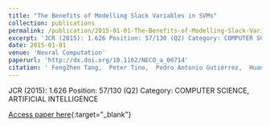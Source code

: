 ```yaml
---
title: "The Benefits of Modelling Slack Variables in SVMs"
collection: publications
permalink: /publication/2015-01-01-The-Benefits-of-Modelling-Slack-Variables-in-SVMs
excerpt: 'JCR (2015): 1.626 Position: 57/130 (Q2) Category: COMPUTER SCIENCE, ARTIFICIAL INTELLIGENCE'
date: 2015-01-01
venue: 'Neural Computation'
paperurl: 'http://dx.doi.org/10.1162/NECO_a_00714'
citation: ' FengZhen Tang,  Peter Tino,  Pedro Antonio Gutiérrez,  Huanhuan Chen, &quot;The Benefits of Modelling Slack Variables in SVMs.&quot; Neural Computation, 2015.'
---
```

JCR (2015): 1.626 Position: 57/130 (Q2) Category: COMPUTER SCIENCE, ARTIFICIAL INTELLIGENCE

[Access paper here](http://dx.doi.org/10.1162/NECO_a_00714){:target="_blank"}
